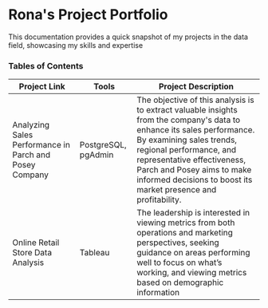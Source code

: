 # Rona's Project Portfolio
This documentation provides a quick snapshot of my projects in the data field, showcasing my skills and expertise
### Tables of Contents
| Project Link  | Tools | Project Description |
|----------|----------|----------|
| Analyzing Sales Performance in Parch and Posey Company | PostgreSQL, pgAdmin | The objective of this analysis is to extract valuable insights from the company's data to enhance its sales performance. By examining sales trends, regional performance, and representative effectiveness, Parch and Posey aims to make informed decisions to boost its market presence and profitability. |
| Online Retail Store Data Analysis |Tableau | The leadership is interested in viewing metrics from both operations and marketing perspectives, seeking guidance on areas performing well to focus on what’s working, and viewing metrics based on demographic information |

